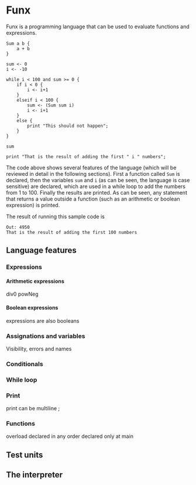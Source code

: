 # Funx

Funx is a programming language that can be used to evaluate functions
and expressions.

```
Sum a b {
    a + b
}

sum <- 0
i <- -10

while i < 100 and sum >= 0 {
    if i < 0 {
        i <- i+1
    }
    elseif i < 100 {
        sum <- (Sum sum i)
        i <- i+1
    }
    else {
        print "This should not happen";
    }
}

sum

print "That is the result of adding the first " i " numbers";
```

The code above shows several features of the language (which will be reviewed in detail in the following sections). First a function called `Sum` is declared, then the variables `sum` and `i` (as can be seen, the language is case sensitive) are declared, which are used in a while loop to add the numbers from 1 to 100. Finally the results are printed. As can be seen, any statement that returns a value outside a function (such as an arithmetic or boolean expression) is printed.

The result of running this sample code is

```
Out: 4950
That is the result of adding the first 100 numbers
```

## Language features

### Expressions

#### Arithmetic expressions

div0 powNeg

#### Boolean expressions

expressions are also booleans

### Assignations and variables

Visibility, errors and names

### Conditionals

### While loop

### Print
print can be multiline
;

### Functions

overload
declared in any order
declared only at main

## Test units

## The interpreter
